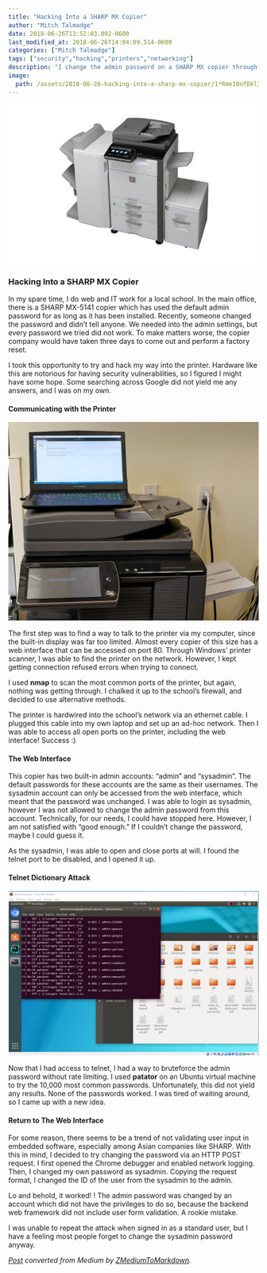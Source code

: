 ```yaml
---
title: "Hacking Into a SHARP MX Copier"
author: "Mitch Talmadge"
date: 2018-06-26T13:52:03.092-0600
last_modified_at: 2018-06-26T14:04:09.514-0600
categories: ["Mitch Talmadge"]
tags: ["security","hacking","printers","networking"]
description: "I change the admin password on a SHARP MX copier through an account that did not have permission to do so."
image:
  path: /assets/2018-06-26-hacking-into-a-sharp-mx-copier/1*Rme10nfDkl3YWvy4eqR7uQ.jpeg
---
```




![](assets/2018-06-26-hacking-into-a-sharp-mx-copier/1*Rme10nfDkl3YWvy4eqR7uQ.jpeg)

### Hacking Into a SHARP MX Copier

In my spare time, I do web and IT work for a local school\. In the main office, there is a SHARP MX\-5141 copier which has used the default admin password for as long as it has been installed\. Recently, someone changed the password and didn’t tell anyone\. We needed into the admin settings, but every password we tried did not work\. To make matters worse, the copier company would have taken three days to come out and perform a factory reset\.

I took this opportunity to try and hack my way into the printer\. Hardware like this are notorious for having security vulnerabilities, so I figured I might have some hope\. Some searching across Google did not yield me any answers, and I was on my own\.
#### Communicating with the Printer


![](assets/2018-06-26-hacking-into-a-sharp-mx-copier/1*HyDsQPobWGWWCdmDQSmeNA.jpeg)


The first step was to find a way to talk to the printer via my computer, since the built\-in display was far too limited\. Almost every copier of this size has a web interface that can be accessed on port 80\. Through Windows’ printer scanner, I was able to find the printer on the network\. However, I kept getting connection refused errors when trying to connect\.

I used **nmap** to scan the most common ports of the printer, but again, nothing was getting through\. I chalked it up to the school’s firewall, and decided to use alternative methods\.

The printer is hardwired into the school’s network via an ethernet cable\. I plugged this cable into my own laptop and set up an ad\-hoc network\. Then I was able to access all open ports on the printer, including the web interface\! Success :\)
#### The Web Interface

This copier has two built\-in admin accounts: “admin” and “sysadmin”\. The default passwords for these accounts are the same as their usernames\. The sysadmin account can only be accessed from the web interface, which meant that the password was unchanged\. I was able to login as sysadmin, however I was not allowed to change the admin password from this account\. Technically, for our needs, I could have stopped here\. However, I am not satisfied with “good enough\.” If I couldn’t change the password, maybe I could guess it\.

As the sysadmin, I was able to open and close ports at will\. I found the telnet port to be disabled, and I opened it up\.
#### Telnet Dictionary Attack


![](assets/2018-06-26-hacking-into-a-sharp-mx-copier/1*xtTPiigU5lHuYCjoKoxq-A.png)


Now that I had access to telnet, I had a way to bruteforce the admin password without rate limiting\. I used **patator** on an Ubuntu virtual machine to try the 10,000 most common passwords\. Unfortunately, this did not yield any results\. None of the passwords worked\. I was tired of waiting around, so I came up with a new idea\.
#### Return to The Web Interface

For some reason, there seems to be a trend of not validating user input in embedded software, especially among Asian companies like SHARP\. With this in mind, I decided to try changing the password via an HTTP POST request\. I first opened the Chrome debugger and enabled network logging\. Then, I changed my own password as sysadmin\. Copying the request format, I changed the ID of the user from the sysadmin to the admin\.

Lo and behold, it worked\! \! The admin password was changed by an account which did not have the privileges to do so, because the backend web framework did not include user form validation\. A rookie mistake\.

I was unable to repeat the attack when signed in as a standard user, but I have a feeling most people forget to change the sysadmin password anyway\.



_[Post](https://medium.com/mitchtalmadge/hacking-into-a-sharp-mx-copier-2018-06-26-hacking-into-a-sharp-mx-copier) converted from Medium by [ZMediumToMarkdown](https://github.com/ZhgChgLi/ZMediumToMarkdown)._
